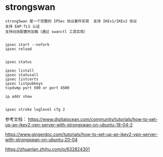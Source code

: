 # strongswan

    strongSwan 是一个完整的 IPSec 协议套件实现  支持 IKEv1/IKEv2 协议
    支持 EAP-TLS 认证
    支持动态配置热加载（通过 swanctl 工具实现）

```shell

ipsec start --nofork
ipsec reload

```

```shell

ipsec status

ipsec listall
ipsec statusall
ipsec listcerts
ipsec listpubkeys
tcpdump port 500 or port 4500

ip addr show


ipsec stroke loglevel cfg 2
```

参考文档： https://www.digitalocean.com/community/tutorials/how-to-set-up-an-ikev2-vpn-server-with-strongswan-on-ubuntu-18-04-2

https://www.gingerdoc.com/tutorials/how-to-set-up-an-ikev2-vpn-server-with-strongswan-on-ubuntu-20-04

https://zhuanlan.zhihu.com/p/632824301
